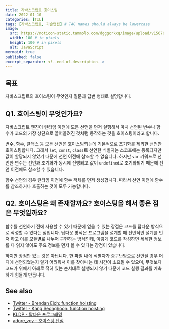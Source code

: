 ```yaml
---
title: 자바스크립트 호이스팅
date: 2022-01-10
categories: [TIL]
tags: [자바스크립트, 기술면접] # TAG names should always be lowercase
image:
  src: https://noticon-static.tammolo.com/dgggcrkxq/image/upload/v1567008394/noticon/ohybolu4ensol1gzqas1.png
  width: 100 # in pixels
  height: 100 # in pixels
  alt: JavaScript
mermaid: true
published: false
excerpt_separator: <!--end-of-description-->
---
```


## 목표

자바스크립트의 호이스팅이 무엇인지 질문과 답변 형태로 설명합니다.

<!--end-of-description-->

## Q1. 호이스팅이 무엇인가요?

자바스크립트 엔진이 런타임 이전에 모든 선언을 먼저 실행해서 마치 선언된 변수나 함수가 코드의 가장 상단으로 끌어올려진 것처럼 동작하는 것을 호이스팅이라고 합니다.

변수, 함수, 클래스 등 모든 선언은 호이스팅되는데 기본적으로 초기화를 제외한 선언만 호이스팅합니다. 그래서 `let`, `const`, `class`로 선언한 식별자는 스코프에는 등록되지만 값이 할당되지 않았기 때문에 선언 이전에 참조할 수 없습니다. 하지만 `var` 키워드로 선언한 변수는 선언과 초기화가 동시에 진행되고 값이 `undefined`로 초기화되기 때문에 선언 이전에도 참조할 수 있습니다.

함수 선언의 경우 런타임 이전에 함수 객체를 먼저 생성합니다. 따라서 선언 이전에 함수를 참조하거나 호출하는 것이 모두 가능합니다.

## Q2. 호이스팅은 왜 존재할까요? 호이스팅을 해서 좋은 점은 무엇일까요?

함수를 선언하기 전에 사용할 수 있기 때문에 얻을 수 있는 장점은 코드를 탑다운 방식으로 작성할 수 있다는 점입니다. 탑다운 방식은 프로그램을 설계할 때 전반적인 설계를 먼저 하고 이를 모듈별로 나누어 구현하는 방식인데, 이렇게 코드를 작성하면 세세한 정보를 다 읽지 않아도 주요 정보를 먼저 볼 수 있다는 장점이 있습니다.

하지만 장점만 있는 것은 아닙니다. 한 파일 내에 식별자가 중구난방으로 선언될 경우 어디에 선언되었는지 알기 어려워서 이를 찾아내는 데 시간이 소요될 수 있으며, 무엇보다 코드가 위에서 아래로 적혀 있는 순서대로 실행되지 않기 때문에 코드 실행 결과를 예측하게 힘들게 만듭니다.

## See also

- [Twitter - Brendan Eich: function hoisting](https://twitter.com/BrendanEich/status/522394590301933568)
- [Twitter - Kang Seonghoon: function hoisting](https://twitter.com/senokay/status/1363097956132519936)
- [KLDP - 탑다운 프로그래밍](https://kldp.org/comment/583721#comment-583721)
- [adore_voy - 호이스팅 단점](https://jae04099.tistory.com/entry/JavaScript-%ED%98%B8%EC%9D%B4%EC%8A%A4%ED%8C%85hoisting-%EC%9D%B4%EB%9E%80)
